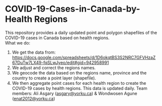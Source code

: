 # COVID-19-Cases-in-Canada-by-Health Regions
This repository provides a daily updated point and polygon shapefiles of the COVID-19 cases in Canada based on health regions.  
What we do: 
1. We get the data from: https://docs.google.com/spreadsheets/d/1D6okqtBS3S2NRC7GFVHzaZ67DuTw7LX49-fqSLwJyeo/edit#gid=942958991
2. We adjust and correct the regions names.
3. We geocode the data based on the regions name, province and the country to create a point layer (shapefile).
4. We then aggregate point cases for each health region to create the COVID-19 cases by health regions.
This data is updated daily.
Team members:
Ali Asgary (asgary@yorku.ca) & Wondwosen Agune (enat2012@yorku.ca)


